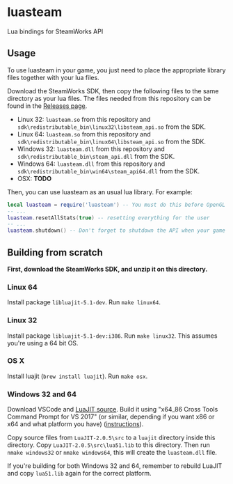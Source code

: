 # luasteam

Lua bindings for SteamWorks API

## Usage

To use luasteam in your game, you just need to place the appropriate library files together with your lua files.

Download the SteamWorks SDK, then copy the following files to the same directory as your lua files. The files needed from this repository can be found in the [Releases page](https://github.com/uspgamedev/luasteam/releases).
- Linux 32: `luasteam.so` from this repository and `sdk\redistributable_bin\linux32\libsteam_api.so` from the SDK.
- Linux 64: `luasteam.so` from this repository and `sdk\redistributable_bin\linux64\libsteam_api.so` from the SDK.
- Windows 32: `luasteam.dll` from this repository and `sdk\redistributable_bin\steam_api.dll` from the SDK.
- Windows 64: `luasteam.dll` from this repository and `sdk\redistributable_bin\win64\steam_api64.dll` from the SDK.
- OSX: **TODO**

Then, you can use luasteam as an usual lua library. For example:

```lua
local luasteam = require('luasteam') -- You must do this before OpenGL is loaded!
-- ...
luasteam.resetAllStats(true) -- resetting everything for the user
-- ...
luasteam.shutdown() -- Don't forget to shutdown the API when your game is closed
```

## Building from scratch

**First, download the SteamWorks SDK, and unzip it on this directory.**

### Linux 64

Install package `libluajit-5.1-dev`. Run `make linux64`.

### Linux 32

Install package `libluajit-5.1-dev:i386`. Run `make linux32`. This assumes you're using a 64 bit OS.

### OS X

Install luajit (`brew install luajit`). Run `make osx`.

### Windows 32 and 64

Download VSCode and [LuaJIT source](http://luajit.org/download.html). Build it using "x64\_86 Cross Tools Command Prompt for VS 2017" (or similar, depending if you want x86 or x64 and what platform you have) ([instructions](http://luajit.org/install.html#windows)).

Copy source files from `LuaJIT-2.0.5\src` to a `luajit` directory inside this directory. Copy `LuaJIT-2.0.5\src\lua51.lib` to this directory. Then run `nmake windows32` or `nmake windows64`, this will create the `luasteam.dll` file.

If you're building for both Windows 32 and 64, remember to rebuild LuaJIT and copy `lua51.lib` again for the correct platform.
